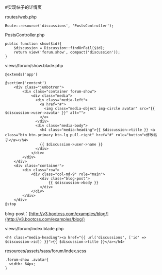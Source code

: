 #实现帖子的详情页

routes/web.php
```
Route::resource('discussions', 'PostsController');
```

PostsController.php
```
public function show($id){
    $discussion = Discussion::findOrFail($id);
    return view('forum.show', compact('discussion'));
}
```

views/forum/show.blade.php
```
@extends('app')

@section('content')
    <div class="jumbotron">
        <div class="container forum-show">
            <div class="media">
              <div class="media-left">
                <a href="#">
                  <img class="media-object img-circle avatar" src="{{ $discussion->user->avatar }}" alt="">
                </a>
              </div>
              <div class="media-body">
                <h4 class="media-heading">{{ $discussion->title }} <a class="btn btn-primary btn-lg pull-right" href="#" role="button">修改帖子</a></h4>
                {{ $discussion->user->name }}
              </div>
            </div>
        </div>
    </div>
    <div class="container">
        <div class="row">
            <div class="col-md-9" role="main">
                <div class="blog-post">
                    {{ $discussion->body }}
                </div>
            </div>
        </div>
    </div>
@stop
```
 blog-post：[http://v3.bootcss.com/examples/blog/](http://v3.bootcss.com/examples/blog/) 

views/forum/index.blade.php
```
<h4 class="media-heading"><a href="{{ url('discussions', ['id' => $discussion->id]) }}">{{ $discussion->title }}</a></h4>
```

resources/assets/sass/forum/index.scss
```
.forum-show .avatar{
  width: 64px;
}
```